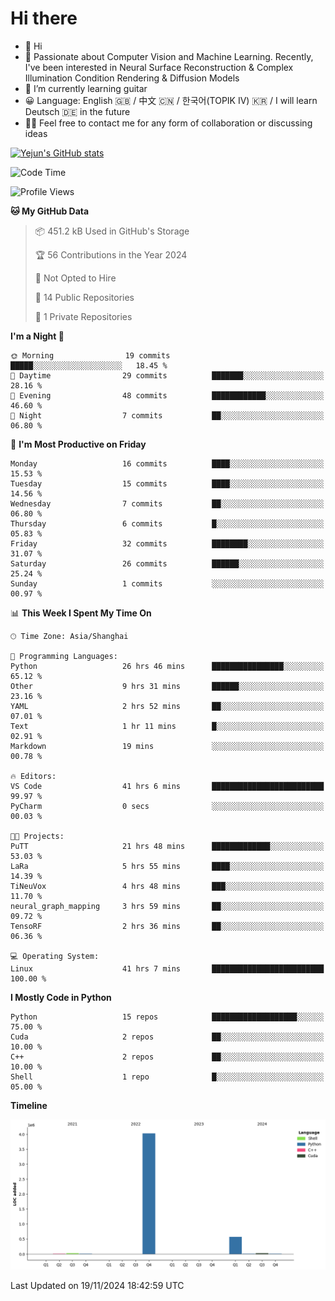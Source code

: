 # Hi there
- 👋 Hi
- 🔭 Passionate about Computer Vision and Machine Learning. Recently, I've been interested in Neural Surface Reconstruction & Complex Illumination Condition Rendering & Diffusion Models
- 🌱 I’m currently learning guitar
- 😀 Language: English 🇬🇧 / 中文 🇨🇳 / 한국어(TOPIK IV) 🇰🇷 / I will learn Deutsch 🇩🇪 in the future
- 🙋‍♂️ Feel free to contact me for any form of collaboration or discussing ideas


<!-- <img height="195px" src="https://github-readme-stats.vercel.app/api?username=yejun688&count_private=true&show_icons=true&hide_rank=true&title_color=0969da&bg_color=ffffff00&text_color=57606a&disable_animations=true"><img height="195px" src="https://github-readme-stats.vercel.app/api/top-langs?username=yejun688&layout=compact&title_color=0969da&bg_color=ffffff00&text_color=57606a"> -->

[![Yejun's GitHub stats](https://github-readme-stats.vercel.app/api?username=yejun688)](https://github.com/yejun688/github-readme-stats)

<!---
yejun688/yejun688 is a ✨ special ✨ repository because its `README.md` (this file) appears on your GitHub profile.
You can click the Preview link to take a look at your changes.
--->

<!--START_SECTION:waka-->
![Code Time](http://img.shields.io/badge/Code%20Time-490%20hrs%2035%20mins-blue)

![Profile Views](http://img.shields.io/badge/Profile%20Views-14-blue)

**🐱 My GitHub Data** 

> 📦 451.2 kB Used in GitHub's Storage 
 > 
> 🏆 56 Contributions in the Year 2024
 > 
> 🚫 Not Opted to Hire
 > 
> 📜 14 Public Repositories 
 > 
> 🔑 1 Private Repositories 
 > 
**I'm a Night 🦉** 

```text
🌞 Morning                19 commits          █████░░░░░░░░░░░░░░░░░░░░   18.45 % 
🌆 Daytime                29 commits          ███████░░░░░░░░░░░░░░░░░░   28.16 % 
🌃 Evening                48 commits          ████████████░░░░░░░░░░░░░   46.60 % 
🌙 Night                  7 commits           ██░░░░░░░░░░░░░░░░░░░░░░░   06.80 % 
```
📅 **I'm Most Productive on Friday** 

```text
Monday                   16 commits          ████░░░░░░░░░░░░░░░░░░░░░   15.53 % 
Tuesday                  15 commits          ████░░░░░░░░░░░░░░░░░░░░░   14.56 % 
Wednesday                7 commits           ██░░░░░░░░░░░░░░░░░░░░░░░   06.80 % 
Thursday                 6 commits           █░░░░░░░░░░░░░░░░░░░░░░░░   05.83 % 
Friday                   32 commits          ████████░░░░░░░░░░░░░░░░░   31.07 % 
Saturday                 26 commits          ██████░░░░░░░░░░░░░░░░░░░   25.24 % 
Sunday                   1 commits           ░░░░░░░░░░░░░░░░░░░░░░░░░   00.97 % 
```


📊 **This Week I Spent My Time On** 

```text
🕑︎ Time Zone: Asia/Shanghai

💬 Programming Languages: 
Python                   26 hrs 46 mins      ████████████████░░░░░░░░░   65.12 % 
Other                    9 hrs 31 mins       ██████░░░░░░░░░░░░░░░░░░░   23.16 % 
YAML                     2 hrs 52 mins       ██░░░░░░░░░░░░░░░░░░░░░░░   07.01 % 
Text                     1 hr 11 mins        █░░░░░░░░░░░░░░░░░░░░░░░░   02.91 % 
Markdown                 19 mins             ░░░░░░░░░░░░░░░░░░░░░░░░░   00.78 % 

🔥 Editors: 
VS Code                  41 hrs 6 mins       █████████████████████████   99.97 % 
PyCharm                  0 secs              ░░░░░░░░░░░░░░░░░░░░░░░░░   00.03 % 

🐱‍💻 Projects: 
PuTT                     21 hrs 48 mins      █████████████░░░░░░░░░░░░   53.03 % 
LaRa                     5 hrs 55 mins       ████░░░░░░░░░░░░░░░░░░░░░   14.39 % 
TiNeuVox                 4 hrs 48 mins       ███░░░░░░░░░░░░░░░░░░░░░░   11.70 % 
neural_graph_mapping     3 hrs 59 mins       ██░░░░░░░░░░░░░░░░░░░░░░░   09.72 % 
TensoRF                  2 hrs 36 mins       ██░░░░░░░░░░░░░░░░░░░░░░░   06.36 % 

💻 Operating System: 
Linux                    41 hrs 7 mins       █████████████████████████   100.00 % 
```

**I Mostly Code in Python** 

```text
Python                   15 repos            ███████████████████░░░░░░   75.00 % 
Cuda                     2 repos             ██░░░░░░░░░░░░░░░░░░░░░░░   10.00 % 
C++                      2 repos             ██░░░░░░░░░░░░░░░░░░░░░░░   10.00 % 
Shell                    1 repo              █░░░░░░░░░░░░░░░░░░░░░░░░   05.00 % 
```



**Timeline**

![Lines of Code chart](https://raw.githubusercontent.com/yejun688/yejun688/main/assets/bar_graph.png)


 Last Updated on 19/11/2024 18:42:59 UTC
<!--END_SECTION:waka-->
